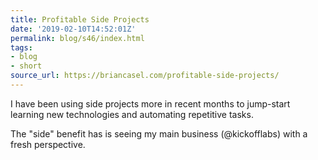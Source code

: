 ```yaml
---
title: Profitable Side Projects
date: '2019-02-10T14:52:01Z'
permalink: blog/s46/index.html
tags:
- blog
- short
source_url: https://briancasel.com/profitable-side-projects/
---
```


I have been using side projects more in recent months to jump-start learning new technologies and automating repetitive tasks. 

The "side" benefit has is seeing my main business (@kickofflabs) with a fresh perspective.
